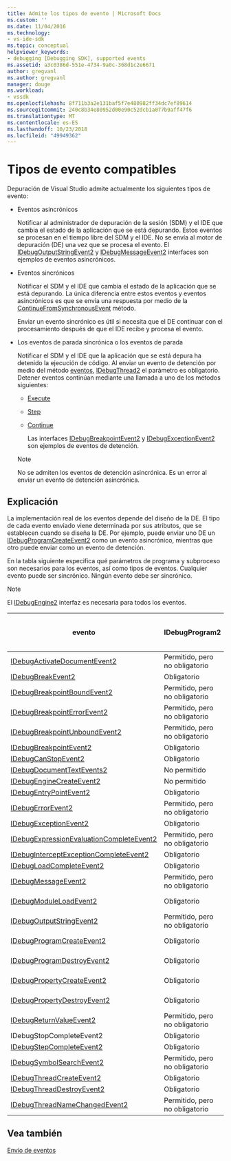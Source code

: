 ```yaml
---
title: Admite los tipos de evento | Microsoft Docs
ms.custom: ''
ms.date: 11/04/2016
ms.technology:
- vs-ide-sdk
ms.topic: conceptual
helpviewer_keywords:
- debugging [Debugging SDK], supported events
ms.assetid: a3c0386d-551e-4734-9a0c-368d1c2e6671
author: gregvanl
ms.author: gregvanl
manager: douge
ms.workload:
- vssdk
ms.openlocfilehash: 8f711b3a2e131baf5f7e480982ff34dc7ef89614
ms.sourcegitcommit: 240c8b34e80952d00e90c52dcb1a077b9aff47f6
ms.translationtype: MT
ms.contentlocale: es-ES
ms.lasthandoff: 10/23/2018
ms.locfileid: "49949362"
---
```

# <a name="supported-event-types"></a>Tipos de evento compatibles
Depuración de Visual Studio admite actualmente los siguientes tipos de evento:  
  
- Eventos asincrónicos  
  
   Notificar al administrador de depuración de la sesión (SDM) y el IDE que cambia el estado de la aplicación que se está depurando. Estos eventos se procesan en el tiempo libre del SDM y el IDE. No se envía al motor de depuración (DE) una vez que se procesa el evento. El [IDebugOutputStringEvent2](../../extensibility/debugger/reference/idebugoutputstringevent2.md) y [IDebugMessageEvent2](../../extensibility/debugger/reference/idebugmessageevent2.md) interfaces son ejemplos de eventos asincrónicos.  
  
- Eventos sincrónicos  
  
   Notificar el SDM y el IDE que cambia el estado de la aplicación que se está depurando. La única diferencia entre estos eventos y eventos asincrónicos es que se envía una respuesta por medio de la [ContinueFromSynchronousEvent](../../extensibility/debugger/reference/idebugengine2-continuefromsynchronousevent.md) método.  
  
   Enviar un evento sincrónico es útil si necesita que el DE continuar con el procesamiento después de que el IDE recibe y procesa el evento.  
  
- Los eventos de parada sincrónica o los eventos de parada  
  
   Notificar el SDM y el IDE que la aplicación que se está depura ha detenido la ejecución de código. Al enviar un evento de detención por medio del método [eventos](../../extensibility/debugger/reference/idebugeventcallback2-event.md), [IDebugThread2](../../extensibility/debugger/reference/idebugthread2.md) el parámetro es obligatorio. Detener eventos continúan mediante una llamada a uno de los métodos siguientes:  
  
  - [Execute](../../extensibility/debugger/reference/idebugprogram2-execute.md)  
  
  - [Step](../../extensibility/debugger/reference/idebugprogram2-step.md)  
  
  - [Continue](../../extensibility/debugger/reference/idebugprogram2-continue.md)  
  
    Las interfaces [IDebugBreakpointEvent2](../../extensibility/debugger/reference/idebugbreakpointevent2.md) y [IDebugExceptionEvent2](../../extensibility/debugger/reference/idebugexceptionevent2.md) son ejemplos de eventos de detención.  
  
  > [!NOTE]
  >  No se admiten los eventos de detención asincrónica. Es un error al enviar un evento de detención asincrónica.  
  
## <a name="discussion"></a>Explicación  
 La implementación real de los eventos depende del diseño de la DE. El tipo de cada evento enviado viene determinada por sus atributos, que se establecen cuando se diseña la DE. Por ejemplo, puede enviar uno DE un [IDebugProgramCreateEvent2](../../extensibility/debugger/reference/idebugprogramcreateevent2.md) como un evento asincrónico, mientras que otro puede enviar como un evento de detención.  
  
 En la tabla siguiente especifica qué parámetros de programa y subproceso son necesarios para los eventos, así como tipos de eventos. Cualquier evento puede ser sincrónico. Ningún evento debe ser sincrónico.  
  
> [!NOTE]
>  El [IDebugEngine2](../../extensibility/debugger/reference/idebugengine2.md) interfaz es necesaria para todos los eventos.  
  
|evento|IDebugProgram2|IDebugThread2|Los eventos de parada|  
|-----------|--------------------|-------------------|---------------------|  
|[IDebugActivateDocumentEvent2](../../extensibility/debugger/reference/idebugactivatedocumentevent2.md)|Permitido, pero no obligatorio|Permitido, pero no obligatorio|No|  
|[IDebugBreakEvent2](../../extensibility/debugger/reference/idebugbreakevent2.md)|Obligatorio|Obligatorio|Sí|  
|[IDebugBreakpointBoundEvent2](../../extensibility/debugger/reference/idebugbreakpointboundevent2.md)|Permitido, pero no obligatorio|Permitido, pero no obligatorio|No|  
|[IDebugBreakpointErrorEvent2](../../extensibility/debugger/reference/idebugbreakpointerrorevent2.md)|Permitido, pero no obligatorio|Permitido, pero no obligatorio|No|  
|[IDebugBreakpointUnboundEvent2](../../extensibility/debugger/reference/idebugbreakpointunboundevent2.md)|Permitido, pero no obligatorio|Permitido, pero no obligatorio|No|  
|[IDebugBreakpointEvent2](../../extensibility/debugger/reference/idebugbreakpointevent2.md)|Obligatorio|Obligatorio|Sí|  
|[IDebugCanStopEvent2](../../extensibility/debugger/reference/idebugcanstopevent2.md)|Obligatorio|Obligatorio|No|  
|[IDebugDocumentTextEvents2](../../extensibility/debugger/reference/idebugdocumenttextevents2.md)|No permitido|No permitido|No|  
|[IDebugEngineCreateEvent2](../../extensibility/debugger/reference/idebugenginecreateevent2.md)|No permitido|No permitido|No|  
|[IDebugEntryPointEvent2](../../extensibility/debugger/reference/idebugentrypointevent2.md)|Obligatorio|Obligatorio|Sí|  
|[IDebugErrorEvent2](../../extensibility/debugger/reference/idebugerrorevent2.md)|Permitido, pero no obligatorio|Permitido, pero no obligatorio|Puede ser|  
|[IDebugExceptionEvent2](../../extensibility/debugger/reference/idebugexceptionevent2.md)|Obligatorio|Obligatorio|Sí|  
|[IDebugExpressionEvaluationCompleteEvent2](../../extensibility/debugger/reference/idebugexpressionevaluationcompleteevent2.md)|Permitido, pero no obligatorio|Permitido, pero no obligatorio|Puede ser|  
|[IDebugInterceptExceptionCompleteEvent2](../../extensibility/debugger/reference/idebuginterceptexceptioncompleteevent2.md)|Obligatorio|Obligatorio|Sí|  
|[IDebugLoadCompleteEvent2](../../extensibility/debugger/reference/idebugloadcompleteevent2.md)|Obligatorio|Obligatorio|Sí|  
|[IDebugMessageEvent2](../../extensibility/debugger/reference/idebugmessageevent2.md)|Permitido, pero no obligatorio|Permitido, pero no obligatorio|Puede ser|  
|[IDebugModuleLoadEvent2](../../extensibility/debugger/reference/idebugmoduleloadevent2.md)|Obligatorio|Permitido, pero no obligatorio|No|  
|[IDebugOutputStringEvent2](../../extensibility/debugger/reference/idebugoutputstringevent2.md)|Permitido, pero no obligatorio|Permitido, pero no obligatorio|No|  
|[IDebugProgramCreateEvent2](../../extensibility/debugger/reference/idebugprogramcreateevent2.md)|Obligatorio|Permitido, pero no obligatorio|No|  
|[IDebugProgramDestroyEvent2](../../extensibility/debugger/reference/idebugprogramdestroyevent2.md)|Obligatorio|Permitido, pero no obligatorio|No|  
|[IDebugPropertyCreateEvent2](../../extensibility/debugger/reference/idebugpropertycreateevent2.md)|Obligatorio|Permitido, pero no obligatorio|No|  
|[IDebugPropertyDestroyEvent2](../../extensibility/debugger/reference/idebugpropertydestroyevent2.md)|Obligatorio|Permitido, pero no obligatorio|No|  
|[IDebugReturnValueEvent2](../../extensibility/debugger/reference/idebugreturnvalueevent2.md)|Permitido, pero no obligatorio|Permitido, pero no obligatorio|No|  
|IDebugStopCompleteEvent2|Obligatorio|Obligatorio|Sí|  
|[IDebugStepCompleteEvent2](../../extensibility/debugger/reference/idebugstepcompleteevent2.md)|Obligatorio|Obligatorio|Sí|  
|[IDebugSymbolSearchEvent2](../../extensibility/debugger/reference/idebugsymbolsearchevent2.md)|Permitido, pero no obligatorio|Permitido, pero no obligatorio|No|  
|[IDebugThreadCreateEvent2](../../extensibility/debugger/reference/idebugthreadcreateevent2.md)|Obligatorio|Obligatorio|No|  
|[IDebugThreadDestroyEvent2](../../extensibility/debugger/reference/idebugthreaddestroyevent2.md)|Obligatorio|Obligatorio|No|  
|[IDebugThreadNameChangedEvent2](../../extensibility/debugger/reference/idebugthreadnamechangedevent2.md)|Permitido, pero no obligatorio|Permitido, pero no obligatorio|No|  
  
## <a name="see-also"></a>Vea también  
 [Envío de eventos](../../extensibility/debugger/sending-events.md)